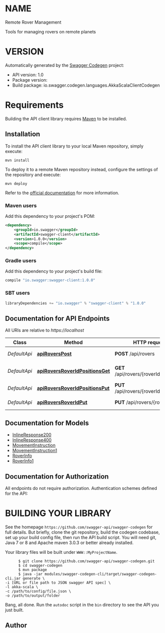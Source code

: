 # NAME

Remote Rover Management

Tools for managing rovers on remote planets

# VERSION

Automatically generated by the [Swagger Codegen](https://github.com/swagger-api/swagger-codegen) project:

- API version: 1.0
- Package version: 
- Build package: io.swagger.codegen.languages.AkkaScalaClientCodegen

# Requirements

Building the API client library requires [Maven](https://maven.apache.org/) to be installed.

## Installation

To install the API client library to your local Maven repository, simply execute:

```shell
mvn install
```

To deploy it to a remote Maven repository instead, configure the settings of the repository and execute:

```shell
mvn deploy
```

Refer to the [official documentation](https://maven.apache.org/plugins/maven-deploy-plugin/usage.html) for more information.

### Maven users

Add this dependency to your project's POM:

```xml
<dependency>
    <groupId>io.swagger</groupId>
    <artifactId>swagger-client</artifactId>
    <version>1.0.0</version>
    <scope>compile</scope>
</dependency>
```

### Gradle users

Add this dependency to your project's build file:

```groovy
compile "io.swagger:swagger-client:1.0.0"
```

### SBT users

```scala
libraryDependencies += "io.swagger" % "swagger-client" % "1.0.0"
```

## Documentation for API Endpoints

All URIs are relative to *https://localhost*

Class | Method | HTTP request | Description
------------ | ------------- | ------------- | -------------
*DefaultApi* | [**apiRoversPost**](DefaultApi.md#apiRoversPost) | **POST** /api/rovers | Create a rover.
*DefaultApi* | [**apiRoversRoverIdPositionsGet**](DefaultApi.md#apiRoversRoverIdPositionsGet) | **GET** /api/rovers/{roverId}/positions | Get current rover position.
*DefaultApi* | [**apiRoversRoverIdPositionsPut**](DefaultApi.md#apiRoversRoverIdPositionsPut) | **PUT** /api/rovers/{roverId}/positions | Move a rover.
*DefaultApi* | [**apiRoversRoverIdPut**](DefaultApi.md#apiRoversRoverIdPut) | **PUT** /api/rovers/{roverId} | Rename a rover.


## Documentation for Models

 - [InlineResponse200](InlineResponse200.md)
 - [InlineResponse400](InlineResponse400.md)
 - [MovementInstruction](MovementInstruction.md)
 - [MovementInstruction1](MovementInstruction1.md)
 - [RoverInfo](RoverInfo.md)
 - [RoverInfo1](RoverInfo1.md)


## Documentation for Authorization

All endpoints do not require authorization.
Authentication schemes defined for the API:


# BUILDING YOUR LIBRARY

See the homepage `https://github.com/swagger-api/swagger-codegen` for full details.
But briefly, clone the git repository, build the codegen codebase, set up your build
config file, then run the API build script. You will need git, Java 7 or 8 and Apache
maven 3.0.3 or better already installed.

Your library files will be built under `WWW::MyProjectName`.

          $ git clone https://github.com/swagger-api/swagger-codegen.git
          $ cd swagger-codegen
          $ mvn package
          $ java -jar modules/swagger-codegen-cli/target/swagger-codegen-cli.jar generate \
    -i [URL or file path to JSON swagger API spec] \
    -l akka-scala \
    -c /path/to/config/file.json \
    -o /path/to/output/folder

Bang, all done. Run the `autodoc` script in the `bin` directory to see the API
you just built.

## Author


